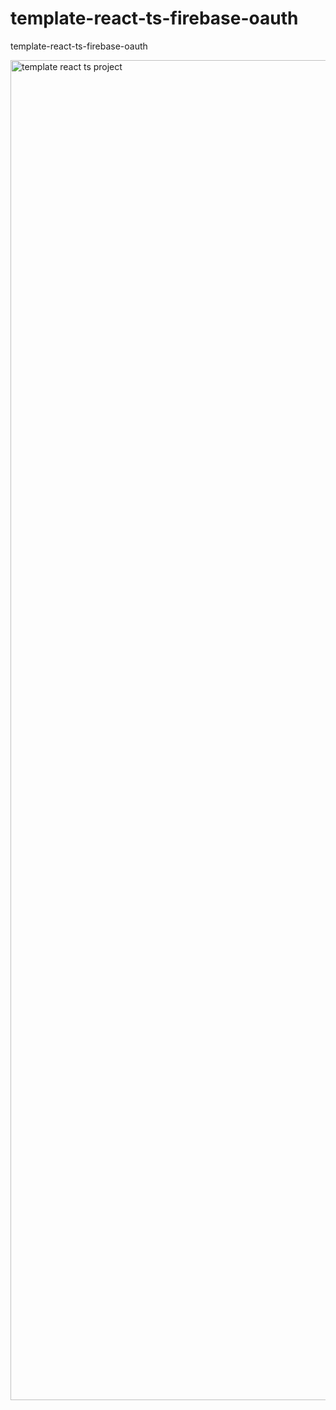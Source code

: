 # template-react-ts-firebase-oauth
 template-react-ts-firebase-oauth

<img width="2144" alt="template react ts project" src="https://github.com/pytsx/template-react-ts-firebase-oauth/assets/130256224/d0ead147-d30f-4d9b-9e86-34f20743a4e4">
